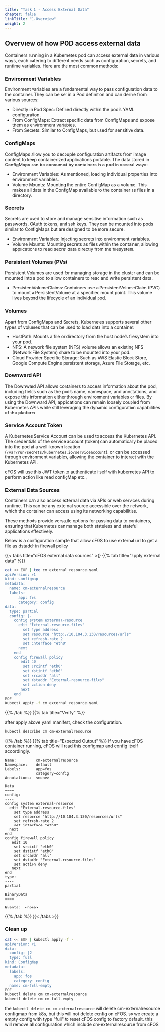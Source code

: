 ```yaml
---
title: "Task 1 - Access External Data"
chapter: false
linkTitle: "1-Overview"
weight: 2
---
```

## Overview of how POD access external data

Containers running in a Kubernetes pod can access external data in various ways, each catering to different needs such as configuration, secrets, and runtime variables. Here are the most common methods:

### Environment Variables
Environment variables are a fundamental way to pass configuration data to the container. They can be set in a Pod definition and can derive from various sources:
- Directly in Pod Spec: Defined directly within the pod’s YAML configuration.
- From ConfigMaps: Extract specific data from ConfigMaps and expose them as environment variables.
- From Secrets: Similar to ConfigMaps, but used for sensitive data.

### ConfigMaps
ConfigMaps allow you to decouple configuration artifacts from image content to keep containerized applications portable. The data stored in ConfigMaps can be consumed by containers in a pod in several ways:
- Environment Variables: As mentioned, loading individual properties into environment variables.
- Volume Mounts: Mounting the entire ConfigMap as a volume. This makes all data in the ConfigMap available to the container as files in a directory.

### Secrets
Secrets are used to store and manage sensitive information such as passwords, OAuth tokens, and ssh keys. They can be mounted into pods similar to ConfigMaps but are designed to be more secure.
- Environment Variables: Injecting secrets into environment variables.
- Volume Mounts: Mounting secrets as files within the container, allowing applications to read secret data directly from the filesystem.

### Persistent Volumes (PVs)
Persistent Volumes are used for managing storage in the cluster and can be mounted into a pod to allow containers to read and write persistent data.
- PersistentVolumeClaims: Containers use a PersistentVolumeClaim (PVC) to mount a PersistentVolume at a specified mount point. This volume lives beyond the lifecycle of an individual pod.

### Volumes
Apart from ConfigMaps and Secrets, Kubernetes supports several other types of volumes that can be used to load data into a container:
- HostPath: Mounts a file or directory from the host node’s filesystem into your pod.
- NFS: A network file system (NFS) volume allows an existing NFS (Network File System) share to be mounted into your pod.
- Cloud Provider Specific Storage: Such as AWS Elastic Block Store, Google Compute Engine persistent storage, Azure File Storage, etc.

### Downward API
The Downward API allows containers to access information about the pod, including fields such as the pod’s name, namespace, and annotations, and expose this information either through environment variables or files.
By using the Downward API, applications can remain loosely coupled from Kubernetes APIs while still leveraging the dynamic configuration capabilities of the platform

### Service Account Token
A Kubernetes Service Account can be used to access the Kubernetes API. The credentials of the service account (token) can automatically be placed into the pod at a well-known location (`/var/run/secrets/kubernetes.io/serviceaccount`), or can be accessed through environment variables, allowing the container to interact with the Kubernetes API.

cFOS will use this JWT token to authenticate itself with kubernetes API to perform action like read configMap etc., 


### External Data Sources
Containers can also access external data via APIs or web services during runtime. This can be any external source accessible over the network, which the container can access using its networking capabilities.

These methods provide versatile options for passing data to containers, ensuring that Kubernetes can manage both stateless and stateful applications effectively.

Below is a configuration sample that allow cFOS to use external url to get a file as dstaddr in firewall policy

{{< tabs title="cFOS external data sources" >}}
{{% tab title="apply external data" %}}
```bash
cat << EOF | tee cm_external_resource.yaml 
apiVersion: v1
kind: ConfigMap
metadata:
  name: cm-externalresource
  labels:
      app: fos
      category: config
data:
  type: partial
  config: |-
    config system external-resource
      edit "External-resource-files"
        set type address
        set resource "http://10.104.3.130/resources/urls"
        set refresh-rate 2
        set interface "eth0"
      next
    end
    config firewall policy
       edit 10
        set srcintf "eth0"
        set dstintf "eth0"
        set srcaddr "all"
        set dstaddr "External-resource-files"
        set action deny
       next
    end
EOF
kubectl apply -f cm_external_resource.yaml
```
{{% /tab %}}
{{% tab title="Verify" %}}

after apply above yaml manifest, check the configuration.
```bash
kubectl describe cm cm-externalresource
```
{{% /tab %}}
{{% tab title="Expected Output" %}}
If you have cFOS container running, cFOS will read this configmap and config itself accordingly.
```tableGen
Name:         cm-externalresource
Namespace:    default
Labels:       app=fos
              category=config
Annotations:  <none>

Data
====
config:
----
config system external-resource
  edit "External-resource-files"
    set type address
    set resource "http://10.104.3.130/resources/urls"
    set refresh-rate 2
    set interface "eth0"
  next
end
config firewall policy
   edit 10
    set srcintf "eth0"
    set dstintf "eth0"
    set srcaddr "all"
    set dstaddr "External-resource-files"
    set action deny
   next
end
type:
----
partial

BinaryData
====

Events:  <none>
```
{{% /tab %}}
{{< /tabs >}}


### Clean up

```bash
cat << EOF | kubectl apply -f - 
apiVersion: v1
data:
  config: |2
  type: full
kind: ConfigMap
metadata:
  labels:
    app: fos
    category: config
  name: cm-full-empty
EOF
kubectl delete cm cm-externalresource
kubectl delete cm cm-full-empty
```

the `kubectl delete cm cm-externalresource` will delete cm-externalresource configmap from k8s, but this will not delete config on cFOS. so we create a empty config with type "full" to reset cFOS config to factory default. this will remove all configuration which include cm-externalresource from cFOS

 

